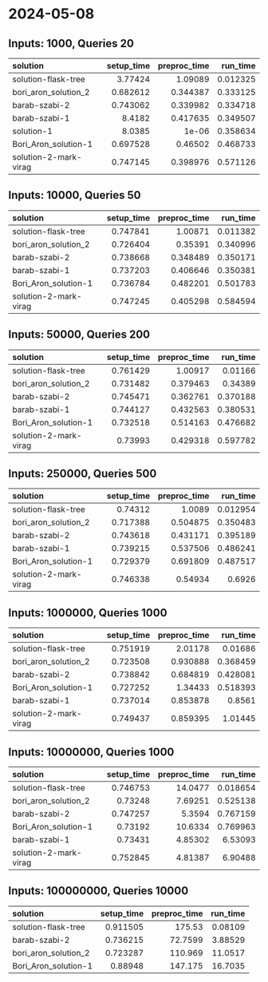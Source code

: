 # 2024-05-08

## Inputs: 1000, Queries 20

| solution              |   setup_time |   preproc_time |   run_time |
|:----------------------|-------------:|---------------:|-----------:|
| solution-flask-tree   |     3.77424  |       1.09089  |   0.012325 |
| bori_aron_solution_2  |     0.682612 |       0.344387 |   0.333125 |
| barab-szabi-2         |     0.743062 |       0.339982 |   0.334718 |
| barab-szabi-1         |     8.4182   |       0.417635 |   0.349507 |
| solution-1            |     8.0385   |       1e-06    |   0.358634 |
| Bori_Aron_solution-1  |     0.697528 |       0.46502  |   0.468733 |
| solution-2-mark-virag |     0.747145 |       0.398976 |   0.571126 |

## Inputs: 10000, Queries 50

| solution              |   setup_time |   preproc_time |   run_time |
|:----------------------|-------------:|---------------:|-----------:|
| solution-flask-tree   |     0.747841 |       1.00871  |   0.011382 |
| bori_aron_solution_2  |     0.726404 |       0.35391  |   0.340996 |
| barab-szabi-2         |     0.738668 |       0.348489 |   0.350171 |
| barab-szabi-1         |     0.737203 |       0.406646 |   0.350381 |
| Bori_Aron_solution-1  |     0.736784 |       0.482201 |   0.501783 |
| solution-2-mark-virag |     0.747245 |       0.405298 |   0.584594 |

## Inputs: 50000, Queries 200

| solution              |   setup_time |   preproc_time |   run_time |
|:----------------------|-------------:|---------------:|-----------:|
| solution-flask-tree   |     0.761429 |       1.00917  |   0.01166  |
| bori_aron_solution_2  |     0.731482 |       0.379463 |   0.34389  |
| barab-szabi-2         |     0.745471 |       0.362761 |   0.370188 |
| barab-szabi-1         |     0.744127 |       0.432563 |   0.380531 |
| Bori_Aron_solution-1  |     0.732518 |       0.514163 |   0.476682 |
| solution-2-mark-virag |     0.73993  |       0.429318 |   0.597782 |

## Inputs: 250000, Queries 500

| solution              |   setup_time |   preproc_time |   run_time |
|:----------------------|-------------:|---------------:|-----------:|
| solution-flask-tree   |     0.74312  |       1.0089   |   0.012954 |
| bori_aron_solution_2  |     0.717388 |       0.504875 |   0.350483 |
| barab-szabi-2         |     0.743618 |       0.431171 |   0.395189 |
| barab-szabi-1         |     0.739215 |       0.537506 |   0.486241 |
| Bori_Aron_solution-1  |     0.729379 |       0.691809 |   0.487517 |
| solution-2-mark-virag |     0.746338 |       0.54934  |   0.6926   |

## Inputs: 1000000, Queries 1000

| solution              |   setup_time |   preproc_time |   run_time |
|:----------------------|-------------:|---------------:|-----------:|
| solution-flask-tree   |     0.751919 |       2.01178  |   0.01686  |
| bori_aron_solution_2  |     0.723508 |       0.930888 |   0.368459 |
| barab-szabi-2         |     0.738842 |       0.684819 |   0.428081 |
| Bori_Aron_solution-1  |     0.727252 |       1.34433  |   0.518393 |
| barab-szabi-1         |     0.737014 |       0.853878 |   0.8561   |
| solution-2-mark-virag |     0.749437 |       0.859395 |   1.01445  |

## Inputs: 10000000, Queries 1000

| solution              |   setup_time |   preproc_time |   run_time |
|:----------------------|-------------:|---------------:|-----------:|
| solution-flask-tree   |     0.746753 |       14.0477  |   0.018654 |
| bori_aron_solution_2  |     0.73248  |        7.69251 |   0.525138 |
| barab-szabi-2         |     0.747257 |        5.3594  |   0.767159 |
| Bori_Aron_solution-1  |     0.73192  |       10.6334  |   0.769963 |
| barab-szabi-1         |     0.73431  |        4.85302 |   6.53093  |
| solution-2-mark-virag |     0.752845 |        4.81387 |   6.90488  |

## Inputs: 100000000, Queries 10000

| solution             |   setup_time |   preproc_time |   run_time |
|:---------------------|-------------:|---------------:|-----------:|
| solution-flask-tree  |     0.911505 |       175.53   |    0.08109 |
| barab-szabi-2        |     0.736215 |        72.7599 |    3.88529 |
| bori_aron_solution_2 |     0.723287 |       110.969  |   11.0517  |
| Bori_Aron_solution-1 |     0.88948  |       147.175  |   16.7035  |
